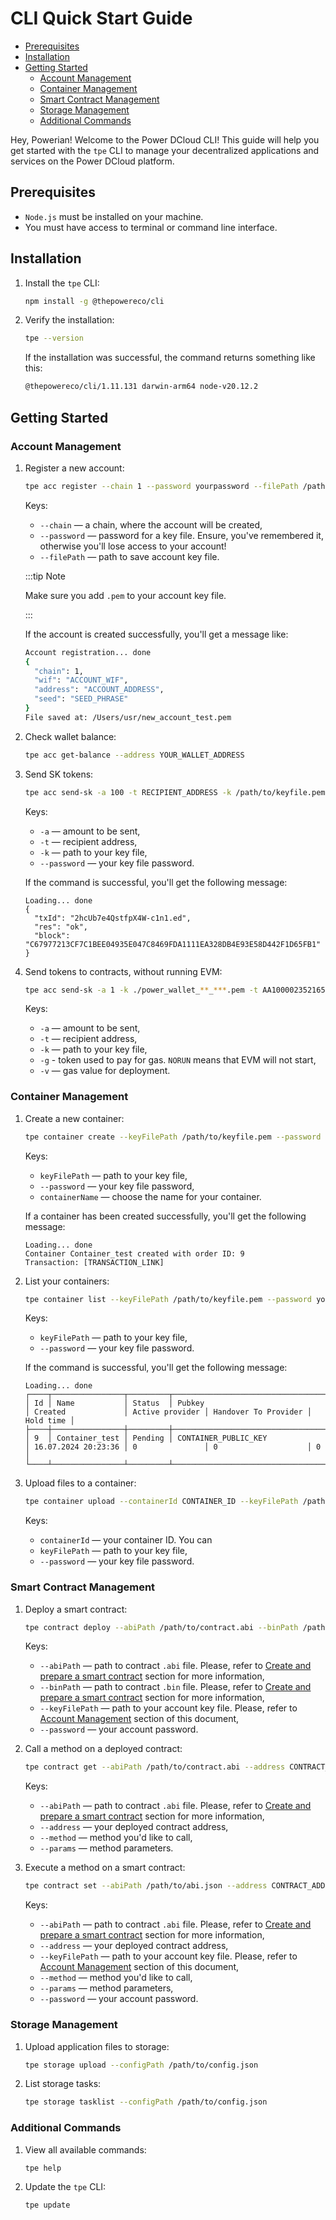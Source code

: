 # CLI Quick Start Guide

<!-- START doctoc generated TOC please keep comment here to allow auto update -->
<!-- DON'T EDIT THIS SECTION, INSTEAD RE-RUN doctoc TO UPDATE -->

- [Prerequisites](#prerequisites)
- [Installation](#installation)
- [Getting Started](#getting-started)
  - [Account Management](#account-management)
  - [Container Management](#container-management)
  - [Smart Contract Management](#smart-contract-management)
  - [Storage Management](#storage-management)
  - [Additional Commands](#additional-commands)

<!-- END doctoc generated TOC please keep comment here to allow auto update -->

Hey, Powerian! Welcome to the Power DCloud CLI! This guide will help you get started with the `tpe` CLI to manage your decentralized applications and services on the Power DCloud platform.

## Prerequisites

- `Node.js` must be installed on your machine. 
- You must have access to terminal or command line interface.

## Installation

1. Install the `tpe` CLI:

   ```bash npm2yarn
   npm install -g @thepowereco/cli
   ```

2. Verify the installation:

   ```bash
   tpe --version
   ```

   If the installation was successful, the command returns something like this:

   ```bash
   @thepowereco/cli/1.11.131 darwin-arm64 node-v20.12.2
   ```

## Getting Started

### Account Management

1. Register a new account:

   ```bash
   tpe acc register --chain 1 --password yourpassword --filePath /path/to/save_a_file.pem
   ```
   
   Keys:

   - `--chain` — a chain, where the account will be created,
   - `--password` — password for a key file. Ensure, you've remembered it, otherwise you'll lose access to your account!
   - `--filePath` — path to save account key file.

   :::tip Note

   Make sure you add `.pem` to your account key file.

   :::

   If the account is created successfully, you'll get a message like:

   ```bash
   Account registration... done
   {
     "chain": 1,
     "wif": "ACCOUNT_WIF",
     "address": "ACCOUNT_ADDRESS",
     "seed": "SEED_PHRASE"
   }
   File saved at: /Users/usr/new_account_test.pem
   ```

2. Check wallet balance:

   ```bash
   tpe acc get-balance --address YOUR_WALLET_ADDRESS
   ```

3. Send SK tokens:

   ```bash
   tpe acc send-sk -a 100 -t RECIPIENT_ADDRESS -k /path/to/keyfile.pem --password yourpassword
   ```

   Keys:

   - `-a` — amount to be sent,
   - `-t` — recipient address,
   - `-k` — path to your key file,
   - `--password` — your key file password.

   If the command is successful, you'll get the following message:

   ```text
   Loading... done
   {
     "txId": "2hcUb7e4QstfpX4W-c1n1.ed",
     "res": "ok",
     "block": "C67977213CF7C1BEE04935E047C8469FDA1111EA328DB4E93E58D442F1D65FB1"
   }
   ```

4. Send tokens to contracts, without running EVM:

   ```bash
   tpe acc send-sk -a 1 -k ./power_wallet_**_***.pem -t AA100002352165683776 -g NORUN -v 0
   ```

   Keys:

   - `-a` — amount to be sent,
   - `-t` — recipient address,
   - `-k` — path to your key file,
   - `-g` - token used to pay for gas. `NORUN` means that EVM will not start,
   - `-v` — gas value for deployment.

### Container Management

1. Create a new container:

   ```bash
   tpe container create --keyFilePath /path/to/keyfile.pem --password yourpassword --containerName "MyContainer"
   ```

   Keys:

   - `keyFilePath` — path to your key file,
   - `--password` — your key file password,
   - `containerName` — choose the name for your container.

   If a container has been created successfully, you'll get the following message:

   ```text
   Loading... done
   Container Container_test created with order ID: 9
   Transaction: [TRANSACTION_LINK]
   ```

2. List your containers:

   ```bash
   tpe container list --keyFilePath /path/to/keyfile.pem --password yourpassword
   ```

   Keys:

   - `keyFilePath` — path to your key file,
   - `--password` — your key file password.

   If the command is successful, you'll get the following message:

   ```text
   Loading... done
   ┌────┬────────────────┬─────────┬──────────────────────────────────────────────┬─────────────────────┬─────────────────┬──────────────────────┬───────────┐
   │ Id │ Name           │ Status  │ Pubkey                                       │ Created             │ Active provider │ Handover To Provider │ Hold time │
   ├────┼────────────────┼─────────┼──────────────────────────────────────────────┼─────────────────────┼─────────────────┼──────────────────────┼───────────┤
   │ 9  │ Container_test │ Pending │ CONTAINER_PUBLIC_KEY                         │ 16.07.2024 20:23:36 │ 0               │ 0                    │ 0         │
   └────┴────────────────┴─────────┴──────────────────────────────────────────────┴─────────────────────┴─────────────────┴──────────────────────┴───────────┘
   ```

3. Upload files to a container:

   ```bash
   tpe container upload --containerId CONTAINER_ID --keyFilePath /path/to/keyfile.pem --password yourpassword --filesPath /path/to/files
   ```

   Keys:

   - `containerId` — your container ID. You can 
   - `keyFilePath` — path to your key file,
   - `--password` — your key file password.

### Smart Contract Management

1. Deploy a smart contract:

   ```bash
   tpe contract deploy --abiPath /path/to/contract.abi --binPath /path/to/bin --keyFilePath /path/to/keyfile.pem --password yourpassword
   ```

   Keys:

   - `--abiPath` — path to contract `.abi` file. Please, refer to [Create and prepare a smart contract](../sdk/development/smart-contracts/02-create-project.md) section for more information,
   - `--binPath` — path to contract `.bin` file. Please, refer to [Create and prepare a smart contract](../sdk/development/smart-contracts/02-create-project.md) section for more information,
   - `--keyFilePath` — path to your account key file. Please, refer to [Account Management](#account-management) section of this document,
   - `--password` — your account password.

2. Call a method on a deployed contract:

   ```bash
   tpe contract get --abiPath /path/to/contract.abi --address CONTRACT_ADDRESS --method METHOD_NAME --params "param1 param2"
   ```

   Keys:

   - `--abiPath` — path to contract `.abi` file. Please, refer to [Create and prepare a smart contract](../sdk/development/smart-contracts/02-create-project.md) section for more information,
   - `--address` — your deployed contract address,
   - `--method` — method you'd like to call,
   - `--params` — method parameters.

3. Execute a method on a smart contract:

   ```bash
   tpe contract set --abiPath /path/to/abi.json --address CONTRACT_ADDRESS --keyFilePath /path/to/keyfile.pem --method METHOD_NAME --params "param1 param2" --password yourpassword
   ```

   Keys:

   - `--abiPath` — path to contract `.abi` file. Please, refer to [Create and prepare a smart contract](../sdk/development/smart-contracts/02-create-project.md) section for more information,
   - `--address` — your deployed contract address,
   - `--keyFilePath` — path to your account key file. Please, refer to [Account Management](#account-management) section of this document,
   - `--method` — method you'd like to call,
   - `--params` — method parameters,
   - `--password` — your account password.


### Storage Management

1. Upload application files to storage:

   ```bash
   tpe storage upload --configPath /path/to/config.json
   ```
   
2. List storage tasks:

   ```bash
   tpe storage tasklist --configPath /path/to/config.json
   ```

### Additional Commands

1. View all available commands:

   ```bash
   tpe help
   ```

2. Update the `tpe` CLI:

   ```bash
   tpe update
   ```